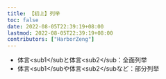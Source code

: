 ```yaml
---
title: 【初上】列举
toc: false
date: 2022-08-05T22:39:19+08:00
lastmod: 2022-08-05T22:39:19+08:00
contributors: ["HarborZeng"]
---
```


- 体言<sub1</subと体言<sub2</sub：全面列举
- 体言<sub1</subや体言<sub2</subなど：部分列举


